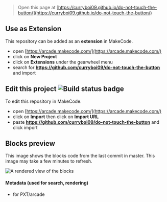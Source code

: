  


> Open this page at [https://curryboi09.github.io/do-not-touch-the-button/](https://curryboi09.github.io/do-not-touch-the-button/)

## Use as Extension

This repository can be added as an **extension** in MakeCode.

* open [https://arcade.makecode.com/](https://arcade.makecode.com/)
* click on **New Project**
* click on **Extensions** under the gearwheel menu
* search for **https://github.com/curryboi09/do-not-touch-the-button** and import

## Edit this project ![Build status badge](https://github.com/curryboi09/do-not-touch-the-button/workflows/MakeCode/badge.svg)

To edit this repository in MakeCode.

* open [https://arcade.makecode.com/](https://arcade.makecode.com/)
* click on **Import** then click on **Import URL**
* paste **https://github.com/curryboi09/do-not-touch-the-button** and click import

## Blocks preview

This image shows the blocks code from the last commit in master.
This image may take a few minutes to refresh.

![A rendered view of the blocks](https://github.com/curryboi09/do-not-touch-the-button/raw/master/.github/makecode/blocks.png)

#### Metadata (used for search, rendering)

* for PXT/arcade
<script src="https://makecode.com/gh-pages-embed.js"></script><script>makeCodeRender("{{ site.makecode.home_url }}", "{{ site.github.owner_name }}/{{ site.github.repository_name }}");</script>
